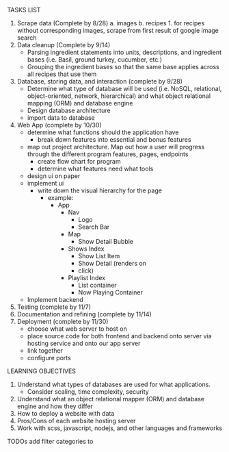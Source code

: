 TASKS LIST 
1.	Scrape data (Complete by 8/28)
    a. images
    b. recipes 
        1. for recipes without corresponding images, scrape from first result of google image search
2.	Data cleanup (Complete by 9/14)
    - Parsing ingredient statements into units, descriptions, and ingredient bases (i.e. Basil, ground turkey, cucumber, etc.)
    - Grouping the ingredient bases so that the same base applies across all recipes that use them 
3.	Database, storing data, and interaction (complete by 9/28)
    - Determine what type of database will be used (i.e. NoSQL, relational, object-oriented, network, hierarchical) and what object relational mapping (ORM) and database engine   
    - Design database architecture 
    - import data to database
4. Web App (complete by 10/30)
    - determine what functions should the application have 
        - break down features into essential and bonus features
    - map out project architecture. Map out how a user will progress through the different program features, pages, endpoints
        - create flow chart for program
        - determine what features need what tools
    - design ui on paper 
    - implement ui
        - write down the visual hierarchy for the page 
            - example: 
                * App 	
                    + Nav  
                        - Logo 
                        - Search Bar 	
                    + Map  
                        - Show Detail Bubble 	
                    + Shows Index  
                        - Show List Item  
                        - Show Detail (renders on <li> click) 	
                    + Playlist Index  
                        - List container  
                        - Now Playing Container
    - Implement backend
5. Testing (complete by 11/7)
6. Documentation and refining (complete by 11/14)
8. Deployment (complete by 11/30)
    - choose what web server to host on
    - place source code for both frontend and backend onto server via hosting service and onto our app server
    - link together 
    - configure ports


LEARNING OBJECTIVES 
1. Understand what types of databases are used for what applications.  
    - Consider scaling, time complexity, security 
2. Understand what an object relational mapper (ORM) and database engine and how they differ
3. How to deploy a website with data
4. Pros/Cons of each website hosting server
5. Work with scss, javascript, nodejs, and other languages and frameworks


TODOs
add filter categories to  